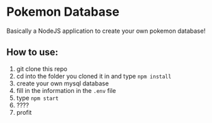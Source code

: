 # Pokemon Database
Basically a NodeJS application to create your own pokemon database!

## How to use:
1. git clone this repo
2. cd into the folder you cloned it in and type `npm install`
3. create your own mysql database
4. fill in the information in the `.env` file
5. type `npm start`
6. ????
7. profit
